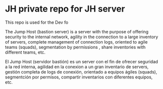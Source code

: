 # JH private repo for JH server
This repo is used for the Dev fo


The Jump Host (bastion server) is a server with the purpose of offering security to the internal network, agility in the connection to a large inventory of servers, complete management of connection logs, oriented to agile teams (squads), segmentation by permissions , share inventories with different teams, etc.

El Jump Host (servidor bastión) es un server con el fin de ofrecer seguridad a la red interna, agilidad en la conexion a un gran inventario de servers, gestión completa de logs de conexión, orientado a equipos ágiles (squads), segmentción por permisos, compartir inventarios con diferentes equipos, etc.